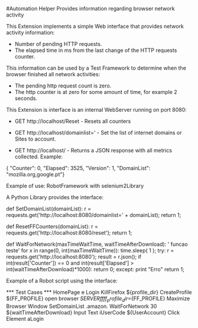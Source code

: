 #Automation Helper
Provides information regarding browser network activity

This Extension implements a simple Web interface that provides network activity information:

 - Number of pending HTTP requests.
 - The elapsed time in ms from the last change of the HTTP requests counter.
 
This information can be used by a Test Framework to determine when the browser finished all network activities:

 - The pending http request count is zero.
 - The http counter is at zero for some amount of time, for example 2 seconds.
 
This Extension is interface is an internal WebServer running on port 8080:

- GET http://localhost/Reset - Resets all counters

- GET http://localhost/domainlist=<comma separated list of domains>' - Set the list of internet domains or Sites to account.
 
- GET http://localhost/ - Returns a JSON response with all metrics collected. Example:

 { "Counter": 0, "Elapsed": 3525, "Version": 1, "DomainList": "mozilla.org,google.pt"}
 
Example of use: RobotFramework with selenium2Library

A Python Library provides the interface:

def SetDomainList(domainList):
    r = requests.get('http://localhost:8080/domainlist=' + domainList);
    return 1;
    
def ResetFFCounters(domainList):
    r = requests.get('http://localhost:8080/reset');
    return 1;
    
def WaitForNetwork(maxTimeWaitTime, waitTimeAfterDownload):
    ' funcao teste'
    for x in range(0, int(maxTimeWaitTime)):
        time.sleep( 1 );
        try:
            r = requests.get('http://localhost:8080');
            result = r.json();
            if int(result['Counter']) == 0 and int(result['Elapsed'] > int(waitTimeAfterDownload)*1000):
                return 0;
        except:
            print "Erro"
    return 1;
 
 Example of a Robot script using the interface:
 
 
 *** Test Cases ***
HomePage e Login
    KillFirefox
    ${profile_dir}    CreateProfile    ${FF_PROFILE}
    open browser    ${SERVER}    ff    ff_profile_dir=${FF_PROFILE}
    Maximize Browser Window
    SetDomainList    .amazon.
    WaitForNetwork    30    ${waitTimeAfterDownload}
    Input Text    iUserCode    ${UserAccount}
    Click Element    aLogin
 

